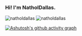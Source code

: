 ### Hi! I'm NatholDallas.

<img src="https://github-readme-stats.vercel.app/api/top-langs?username=natholdallas&show_icons=true&theme=vue-dark&layout=compact" alt="natholdallas" />
<img src="https://github-readme-stats.vercel.app/api?username=natholdallas&show_icons=true&theme=vue-dark" alt="natholdallas" />

[![Ashutosh's github activity graph](https://github-readme-activity-graph.vercel.app/graph?username=natholdallas&theme=vue)](https://github.com/ashutosh00710/github-readme-activity-graph)
